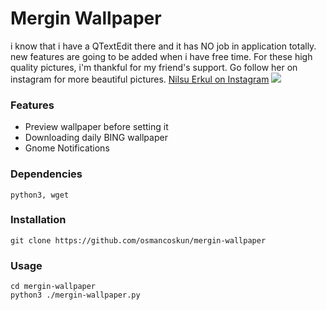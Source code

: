 # Mergin Wallpaper
i know that i have a QTextEdit there and it has NO job in application totally.
new features are going to be added when i have free time.
For these high quality pictures, i'm thankful for my friend's support. 
Go follow her on instagram for more beautiful pictures. [Nilsu Erkul on Instagram](https://www.instagram.com/nilsuerkull/)
![](https://media.giphy.com/media/fucRwmd8MY2oNPQ5ik/giphy.gif)
### Features
- Preview wallpaper before setting it
- Downloading daily BING wallpaper
- Gnome Notifications
### Dependencies
```
python3, wget
```
### Installation
```
git clone https://github.com/osmancoskun/mergin-wallpaper
```
### Usage
```
cd mergin-wallpaper
python3 ./mergin-wallpaper.py
```

